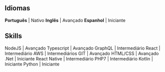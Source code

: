 ## Idiomas

**Português** | Nativo
**Inglês** | Avançado
**Espanhol** | Iniciante

## Skills

NodeJS | Avançado
Typescript | Avançado
GraphQL | Intermediário
React | Intermediário
AWS | Intermediários
GIT | Avançado
HTML/CSS | Avançado
.Net | Iniciante
React Native | Intermediário
PHP7 | Intermediário
Kotlin | Iniciante
Python | Iniciante

